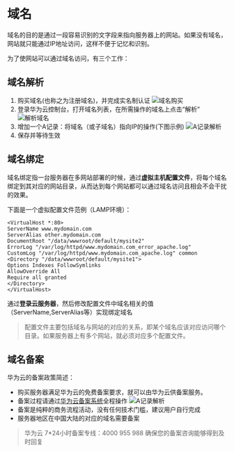 # 域名

域名的目的是通过一段容易识别的文字段来指向服务器上的网站。如果没有域名，网站就只能通过IP地址访问，这样不便于记忆和识别。

为了使网站可以通过域名访问，有三个工作：

## 域名解析

1. 购买域名(也称之为注册域名)，并完成实名制认证
   ![域名购买](https://libs.websoft9.com/Websoft9/DocsPicture/zh/huaweicloud/huaweicloud-buydomain-websoft9.png)
2. 登录华为云控制台，打开域名列表，在所需操作的域名上点击“解析”
   ![解析域名](https://libs.websoft9.com/Websoft9/DocsPicture/zh/huaweicloud/huaweicloud-dns-websoft9.png)
3. 增加一个A记录：将域名（或子域名）指向IP的操作(下图示例)
   ![A记录解析](https://libs.websoft9.com/Websoft9/DocsPicture/zh/huaweicloud/huaweicloud-dnsrev-websoft9.png)
2. 保存并等待生效

## 域名绑定

域名绑定指一台服务器在多网站部署的时候，通过**虚拟主机配置文件**，将每个域名绑定到其对应的网站目录，从而达到每个网站都可以通过域名访问且相会不会干扰的效果。

下面是一个虚拟配置文件范例（LAMP环境）：

   ~~~ 
<VirtualHost *:80>
ServerName www.mydomain.com
ServerAlias other.mydomain.com
DocumentRoot "/data/wwwroot/default/mysite2"
ErrorLog "/var/log/httpd/www.mydomain.com_error_apache.log"
CustomLog "/var/log/httpd/www.mydomain.com_apache.log" common
<Directory "/data/wwwroot/default/mysite1">
Options Indexes FollowSymlinks
AllowOverride All
Require all granted
</Directory>
</VirtualHost>
   ~~~

通过**登录云服务器**，然后修改配置文件中域名相关的值（ServerName,ServerAlias等）实现绑定域名

> 配置文件主要包括域名与网站的对应的关系，即某个域名应该对应访问哪个目录。如果服务器上有多个网站，就必须对应多个配置文件。

## 域名备案

华为云的备案政策简述：

- 购买服务器满足华为云的免费备案要求，就可以由华为云供备案服务。  
- 备案过程请通过[华为云备案系统](https://beian.huaweicloud.com/)全程操作
   ![A记录解析](https://libs.websoft9.com/Websoft9/DocsPicture/zh/huaweicloud/huaweicloud-dnsbeians-websoft9.png)
- 备案是纯粹的商务流程活动，没有任何技术门槛，建议用户自行完成
- 服务器地区在中国大陆的对应的域名需要备案

> 华为云 7*24小时备案专线：4000 955 988 确保您的备案咨询能够得到及时回复

